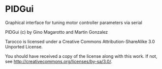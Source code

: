 # PIDGui
 Graphical interface for tuning motor controller parameters via serial

PIDGui (c) by Gino Magarotto and Martin Gonzalez

Tarocco is licensed under a
Creative Commons Attribution-ShareAlike 3.0 Unported License.

You should have received a copy of the license along with this
work.  If not, see <http://creativecommons.org/licenses/by-sa/3.0/>.

